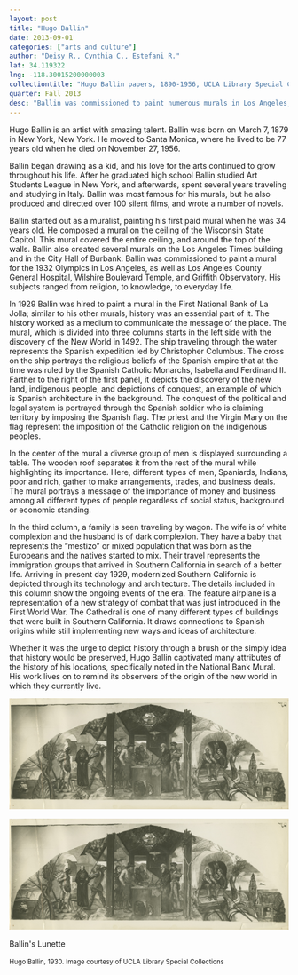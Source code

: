 ```yaml
---
layout: post
title: "Hugo Ballin"
date: 2013-09-01
categories: ["arts and culture"]
author: "Deisy R., Cynthia C., Estefani R."
lat: 34.119322
lng: -118.30015200000003
collectiontitle: "Hugo Ballin papers, 1890-1956, UCLA Library Special Collections"
quarter: Fall 2013
desc: "Ballin was commissioned to paint numerous murals in Los Angeles, including the ceiling and eight wall murals at the Griffith Observatory. The Ballin ceiling mural celebrates classical celestial mythology, with images of Atlas, the four winds, the planets as gods, and the twelve constellations of the zodiac. The eight rectangular Ballin wall murals depict the 'Advancement of Science' with panels on astronomy, aeronautics, navigation, civil engineering, metallurgy and electricity, time, geology and biology, and mathematics and physics. Ballin's lunnete (1930) at the First National Bank in La Jolla, depicted here, has since since been demolished."
---
```

Hugo Ballin is an artist with amazing talent. Ballin was born on March 7, 1879 in New York, New York.  He moved to Santa Monica, where he lived to be 77 years old when he died on November 27, 1956.

Ballin began drawing as a kid, and his love for the arts continued to grow throughout his life.  After he graduated high  school Ballin studied Art Students League in New York, and afterwards, spent several years traveling and studying in Italy. Ballin was most famous for his murals, but he also produced and directed over 100 silent films, and wrote a number of novels.

Ballin started out as a muralist, painting his first paid mural when he was 34 years old. He composed a mural on the ceiling of the Wisconsin State Capitol. This mural covered the entire ceiling, and around the top of the walls. Ballin also created several murals on the Los Angeles Times building and in the City Hall of Burbank.   Ballin was commissioned to paint a mural for the 1932 Olympics in Los Angeles, as well as Los Angeles County General Hospital, Wilshire Boulevard Temple, and Griffith Observatory.  His subjects ranged from religion, to knowledge, to everyday life.

In 1929 Ballin was hired to paint a mural in the First National Bank of La Jolla; similar to his other murals, history was an essential part of it. The history worked as a medium to communicate the message of the place. The mural, which is divided into three columns starts in the left side with the discovery of the New World in 1492. The ship traveling through the water represents the Spanish expedition led by Christopher Columbus. The cross on the ship portrays the religious beliefs of the Spanish empire that at the time was ruled by the Spanish Catholic Monarchs, Isabella and Ferdinand II. Farther to the right of the first panel, it depicts the discovery of the new land, indigenous people, and depictions of conquest, an example of which is Spanish architecture in the background. The conquest of the political and legal system is portrayed through the Spanish soldier who is claiming territory by imposing the Spanish flag. The priest and the Virgin Mary on the flag represent the imposition of the Catholic religion on the indigenous peoples.

In the center of the mural a diverse group of men is displayed surrounding a table. The wooden roof separates it from the rest of the mural while highlighting its importance. Here, different types of men, Spaniards, Indians, poor and rich, gather to make arrangements, trades, and business deals. The mural portrays a message of the importance of money and business among all different types of people regardless of social status, background or economic standing.

In the third column, a family is seen traveling by wagon. The wife is of white complexion and the husband is of dark complexion. They have a baby that represents the “mestizo” or mixed population that was born as the Europeans and the natives started to mix. Their travel represents the immigration groups that arrived in Southern California in search of a better life.  Arriving in present day 1929, modernized Southern California is depicted through its technology and architecture. The details included in this column show the ongoing events of the era. The feature airplane is a representation of a new strategy of combat that was just introduced in the First World War. The Cathedral is one of many different types of buildings that were built in Southern California. It draws connections to Spanish origins while still implementing new ways and ideas of architecture.

Whether it was the urge to depict history through a brush or the simply idea that history would be preserved, Hugo Ballin captivated many attributes of the history of his locations, specifically noted in the National Bank Mural. His work lives on to remind its observers of the origin of the new world in which they currently live.

![Mural depicting the arrival of the Spanish to the coming of white settlers in covered wagons](images/ballin.jpg "Ballin's Lunette. Hugo Ballin, 1930. Image courtesy of UCLA Library Special Collections.")

<img src='images/ballin.jpg' alt='Mural depicting the arrival of the Spanish to the coming of white settlers in covered wagons'>
<figcaption><p>Ballin's Lunette</p><p><small>Hugo Ballin, 1930. Image courtesy of UCLA Library Special Collections</small></p>
